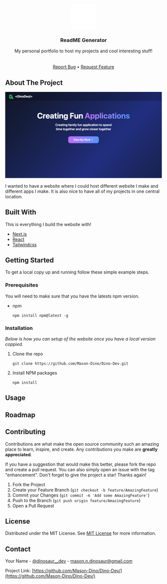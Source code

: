 
<br/>
<div align="center">
<a href="https://github.com/Mason-Dino/Dino-Dev">
<img src="https://raw.githubusercontent.com/Mason-Dino/Dino-Dev/e110c1520601250b9480ebdc91790cdb45522099/public/dinodev-background.svg" alt="Logo" width="80" height="80">
</a>
<h3 align="center">ReadME Generator</h3>
<p align="center">
My personal portfolio to host my projects and cool interesting stuff!
<br/>
<br/>
<br/>
<a href="https://github.com/Mason-Dino/Dino-Dev/issues/new?labels=bug&template=bug-report---.md">Report Bug</a> •
<a href="https://github.com/Mason-Dino/Dino-Dev/issues/new?labels=enhancement&template=feature-request---.md">Request Feature</a>
</p>
</div>

## About The Project

![](https://github.com/Mason-Dino/Dino-Dev/blob/main/public/product.png?raw=true)

I wanted to have a website where I could host different website I make and different apps I make. It is also nice to have all of my projects in one central location.

## Built With

This is everything I build the website with!

*   [Next.js](https://nextjs.org/)
*   [React](https://react.dev/)
*   [Tailwindcss](https://tailwindcss.com/)

## Getting Started

To get a local copy up and running follow these simple example steps.

### Prerequisites

You will need to make sure that you have the latests npm version.

*   npm
    
        npm install npm@latest -g
        
    

### Installation

_Below is how you can setup of the website once you have a local version coppied._

1.  Clone the repo
    
        git clone https://github.com/Mason-Dino/Dino-Dev.git
        
    
2.  Install NPM packages
    
        npm install
        
    

## Usage

## Roadmap

## Contributing

Contributions are what make the open source community such an amazing place to learn, inspire, and create. Any contributions you make are **greatly appreciated**.

If you have a suggestion that would make this better, please fork the repo and create a pull request. You can also simply open an issue with the tag "enhancement". Don't forget to give the project a star! Thanks again!

1.  Fork the Project
2.  Create your Feature Branch (`git checkout -b feature/AmazingFeature`)
3.  Commit your Changes (`git commit -m 'Add some AmazingFeature'`)
4.  Push to the Branch (`git push origin feature/AmazingFeature`)
5.  Open a Pull Request

## License

Distributed under the MIT License. See [MIT License](https://opensource.org/licenses/MIT) for more information.

## Contact

Your Name - [@dinosaur\_\_dev](https://www.instagram.com/dinosaur__dev/) - [mason.n.dinosaur@gmail.com](mailto:mason.n.dinosaur@gmail.com)

Project Link: [https://github.com/Mason-Dino/Dino-Dev/](https://github.com/Mason-Dino/Dino-Dev/)